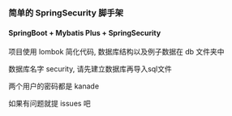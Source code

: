 ### 简单的 SpringSecurity 脚手架

#### SpringBoot + Mybatis Plus + SpringSecurity

项目使用 lombok 简化代码, 数据库结构以及例子数据在 db 文件夹中

数据库名字 security, 请先建立数据库再导入sql文件

两个用户的密码都是 kanade

如果有问题就提 issues 吧